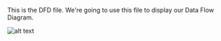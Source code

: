 This is the DFD file. We're going to use this file to display our Data Flow Diagram.

![alt text](https://cloud.githubusercontent.com/assets/5325162/19224050/dcb0ef10-8e42-11e6-9c7e-001d7f0a9ab2.png)
